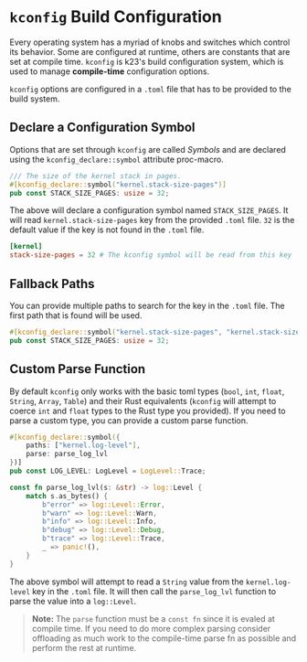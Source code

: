 # `kconfig` Build Configuration

Every operating system has a myriad of knobs and switches which control its behavior. Some are configured at runtime,
others are constants that are set at compile time. `kconfig` is k23's build configuration system, which is used to
manage **compile-time** configuration options.

`kconfig` options are configured in a `.toml` file that has to be provided to the build system.

## Declare a Configuration Symbol

Options that are set through `kconfig` are called *Symbols* and are declared using the `kconfig_declare::symbol`
attribute proc-macro.

```rust
/// The size of the kernel stack in pages.
#[kconfig_declare::symbol("kernel.stack-size-pages")]
pub const STACK_SIZE_PAGES: usize = 32;
```

The above will declare a configuration symbol named `STACK_SIZE_PAGES`. It will read `kernel.stack-size-pages` key from
the provided `.toml` file. `32` is the default value if the key is not found in the `.toml` file.

```toml
[kernel]
stack-size-pages = 32 # The kconfig symbol will be read from this key
```

## Fallback Paths

You can provide multiple paths to search for the key in the `.toml` file. The first path that is found will be used.

```rust
#[kconfig_declare::symbol("kernel.stack-size-pages", "kernel.stack-size")]
pub const STACK_SIZE_PAGES: usize = 32;
```

## Custom Parse Function

By default `kconfig` only works with the basic toml types (`bool`, `int`, `float`, `String`, `Array`, `Table`) and their
Rust equivalents (`kconfig` will attempt to coerce `int` and `float` types to the Rust type you provided).
If you need to parse a custom type, you can provide a custom parse function.

```rust
#[kconfig_declare::symbol({
    paths: ["kernel.log-level"],
    parse: parse_log_lvl
})]
pub const LOG_LEVEL: LogLevel = LogLevel::Trace;

const fn parse_log_lvl(s: &str) -> log::Level {
    match s.as_bytes() {
        b"error" => log::Level::Error,
        b"warn" => log::Level::Warn,
        b"info" => log::Level::Info,
        b"debug" => log::Level::Debug,
        b"trace" => log::Level::Trace,
        _ => panic!(),
    }
}
```

The above symbol will attempt to read a `String` value from the `kernel.log-level` key in the `.toml` file. It will then
call the `parse_log_lvl` function to parse the value into a `log::Level`.

> **Note:** The `parse` function must be a `const fn` since it is evaled at compile time. If you need to do more complex
> parsing consider offloading as much work to the compile-time parse fn as possible and perform the rest at runtime.